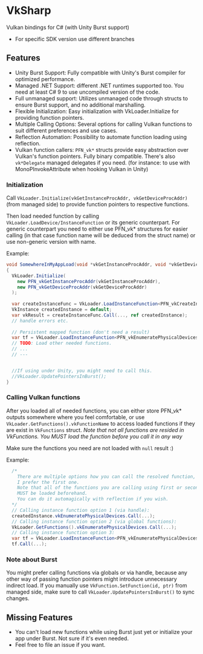 # VkSharp
Vulkan bindings for C# (with Unity Burst support)
* For specific SDK version use different branches

## Features
* Unity Burst Support: Fully compatible with Unity's Burst compiler for optimized performance.
* Managed .NET Support: different .NET runtimes supported too. You need at least C# 9 to use uncompiled version of the code.
* Full unmanaged support: Utilizes unmanaged code through structs to ensure Burst support, and no additional marshalling.
* Flexible Initialization: Easy initialization with VkLoader.Initialize for providing function pointers.
* Multiple Calling Options: Several options for calling Vulkan functions to suit different preferences and use cases.
* Reflection Automation: Possibility to automate function loading using reflection.
* Vulkan function callers: `PFN_vk*` structs provide easy abstraction over Vulkan's function pointers. Fully binary compatible. There's also `vk*Delegate` managed delegates if you need. (for instance: to use with MonoPInvokeAttribute when hooking Vulkan in Unity)
### Initialization

Call `VkLoader.Initialize(vkGetInstanceProcAddr, vkGetDeviceProcAddr)` (from managed side) to provide function pointers to respective functions.

Then load needed function by calling `VkLoader.LoadDevice/InstanceFunction` or its generic counterpart.
For generic counterpart you need to either use PFN_vk* structures for easier calling (in that case function name will be deduced from the struct name)
or use non-generic version with name. 

Example:
```cs
void SomewhereInMyAppLoad(void *vkGetInstanceProcAddr, void *vkGetDeviceProcAddr)
{
  VkLoader.Initialize(
    new PFN_vkGetInstanceProcAddr(vkGetInstanceProcAddr),
    new PFN_vkGetDeviceProcAddr(vkGetDeviceProcAddr)
  );
  
  var createInstanceFunc = VkLoader.LoadInstanceFunction<PFN_vkCreateInstance>(default);
  VkInstance createdInstance = default;
  var vkResult = createInstanceFunc.Call(..., ref createdInstance);
  // handle errors etc.
  
  // Persistent mapped function (don't need a result)
  var tf = VkLoader.LoadInstanceFunction<PFN_vkEnumeratePhysicalDevices>(createdInstance);
  // TODO: Load other needed functions.
  // ...
  // ---


  //If using under Unity, you might need to call this.
  //VkLoader.UpdatePointersInBurst();
}
```

### Calling Vulkan functions
After you loaded all of needed functions, you can either store PFN_vk* outputs somewhere where you feel comfortable,
or use `VkLoader.GetFunctions().vkFunctionName` to access loaded functions if they are exist in `VkFunctions` struct.
*Note that not all functions are resided in VkFunctions.*
*You MUST load the function before you call it in any way*

Make sure the functions you need are not loaded with `null` result :)

Example:
```cs
  /*
    There are multiple options how you can call the resolved function,
    I prefer the first one.
    Note that all of the functions you are calling using first or second option
    MUST be loaded beforehand.
    You can do it automagically with reflection if you wish.
  */
  // Calling instance function option 1 (via handle):
  createdInstance.vkEnumeratePhysicalDevices.Call(...);
  // Calling instance function option 2 (via global functions):
  VkLoader.GetFunctions().vkEnumeratePhysicalDevices.Call(...);
  // Calling instance function option 3:
  var tf = VkLoader.LoadInstanceFunction<PFN_vkEnumeratePhysicalDevices>(createdInstance);
  tf.Call(...);
```

### Note about Burst
You might prefer calling functions via globals or via handle, because any other way of passing function pointers might introduce unnecessary indirect load.
If you manually use `VkFunction.SetFunction(id, ptr)` from managed side, make sure to call `VkLoader.UpdatePointersInBurst()` to sync changes.

## Missing Features
* You can't load new functions while using Burst just yet or initialize your app under Burst. Not sure if it's even needed.
* Feel free to file an issue if you want.
